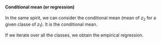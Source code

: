 #### Conditional mean (or regression)

In the same spirit, we can consider the conditional mean (mean of $z_2$ for a given classe of $z_1$). It is the conditional mean.

If we iterate over all the classes, we obtain the empirical regression.



